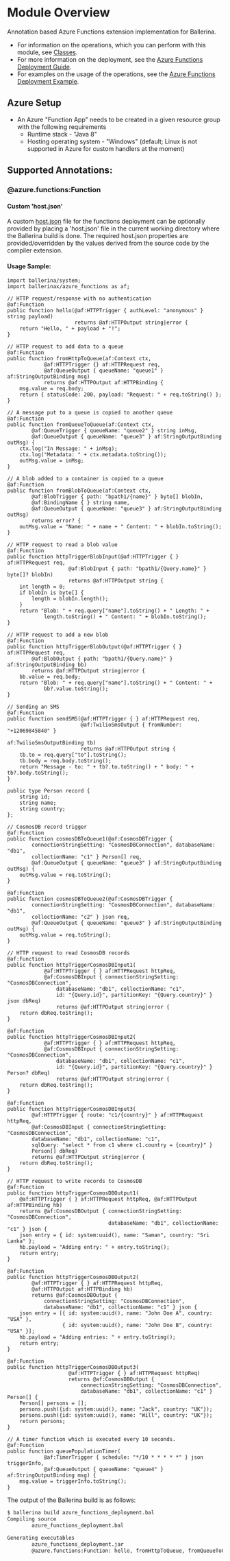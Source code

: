 # Module Overview

Annotation based Azure Functions extension implementation for Ballerina. 

- For information on the operations, which you can perform with this module, see [Classes](/swan-lake/learn/api-docs/ballerina/azure.functions/index.html#classes). 
- For more information on the deployment, see the [Azure Functions Deployment Guide](/swan-lake/learn/deployment/azure-functions/).
- For examples on the usage of the operations, see the [Azure Functions Deployment Example](/swan-lake/learn/by-example/azure-functions-deployment.html).

## Azure Setup

* An Azure "Function App" needs to be created in a given resource group with the following requirements
   - Runtime stack - "Java 8"
   - Hosting operating system - "Windows" (default; Linux is not supported in Azure for custom handlers at the moment)

## Supported Annotations:

### @azure.functions:Function

#### Custom 'host.json'

A custom [host.json](https://docs.microsoft.com/en-us/azure/azure-functions/functions-host-json) file for the functions deployment can be optionally provided by placing a 'host.json' file in the current working directory where the Ballerina build is done. The required host.json properties are provided/overridden by the values derived from the source code by the compiler extension. 

#### Usage Sample:

```ballerina
import ballerina/system;
import ballerinax/azure_functions as af;

// HTTP request/response with no authentication
@af:Function
public function hello(@af:HTTPTrigger { authLevel: "anonymous" } string payload) 
                      returns @af:HTTPOutput string|error {
    return "Hello, " + payload + "!";
}

// HTTP request to add data to a queue
@af:Function
public function fromHttpToQueue(af:Context ctx, 
            @af:HTTPTrigger {} af:HTTPRequest req, 
            @af:QueueOutput { queueName: "queue1" } af:StringOutputBinding msg) 
            returns @af:HTTPOutput af:HTTPBinding {
    msg.value = req.body;
    return { statusCode: 200, payload: "Request: " + req.toString() };
}

// A message put to a queue is copied to another queue
@af:Function
public function fromQueueToQueue(af:Context ctx, 
        @af:QueueTrigger { queueName: "queue2" } string inMsg,
        @af:QueueOutput { queueName: "queue3" } af:StringOutputBinding outMsg) {
    ctx.log("In Message: " + inMsg);
    ctx.log("Metadata: " + ctx.metadata.toString());
    outMsg.value = inMsg;
}

// A blob added to a container is copied to a queue
@af:Function
public function fromBlobToQueue(af:Context ctx, 
        @af:BlobTrigger { path: "bpath1/{name}" } byte[] blobIn,
        @af:BindingName { } string name,
        @af:QueueOutput { queueName: "queue3" } af:StringOutputBinding outMsg) 
        returns error? {
    outMsg.value = "Name: " + name + " Content: " + blobIn.toString();
}

// HTTP request to read a blob value
@af:Function
public function httpTriggerBlobInput(@af:HTTPTrigger { } af:HTTPRequest req, 
                    @af:BlobInput { path: "bpath1/{Query.name}" } byte[]? blobIn)
                    returns @af:HTTPOutput string {
    int length = 0;
    if blobIn is byte[] {
        length = blobIn.length();
    }
    return "Blob: " + req.query["name"].toString() + " Length: " + 
            length.toString() + " Content: " + blobIn.toString();
}

// HTTP request to add a new blob
@af:Function
public function httpTriggerBlobOutput(@af:HTTPTrigger { } af:HTTPRequest req, 
        @af:BlobOutput { path: "bpath1/{Query.name}" } af:StringOutputBinding bb)
        returns @af:HTTPOutput string|error {
    bb.value = req.body;
    return "Blob: " + req.query["name"].toString() + " Content: " + 
            bb?.value.toString();
}

// Sending an SMS
@af:Function
public function sendSMS(@af:HTTPTrigger { } af:HTTPRequest req, 
                        @af:TwilioSmsOutput { fromNumber: "+12069845840" } 
                                              af:TwilioSmsOutputBinding tb)
                        returns @af:HTTPOutput string {
    tb.to = req.query["to"].toString();
    tb.body = req.body.toString();
    return "Message - to: " + tb?.to.toString() + " body: " + tb?.body.toString();
}

public type Person record {
    string id;
    string name;
    string country;
};

// CosmosDB record trigger
@af:Function
public function cosmosDBToQueue1(@af:CosmosDBTrigger { 
        connectionStringSetting: "CosmosDBConnection", databaseName: "db1",
        collectionName: "c1" } Person[] req, 
        @af:QueueOutput { queueName: "queue3" } af:StringOutputBinding outMsg) {
    outMsg.value = req.toString();
}

@af:Function
public function cosmosDBToQueue2(@af:CosmosDBTrigger { 
        connectionStringSetting: "CosmosDBConnection", databaseName: "db1", 
        collectionName: "c2" } json req,
        @af:QueueOutput { queueName: "queue3" } af:StringOutputBinding outMsg) {
    outMsg.value = req.toString();
}

// HTTP request to read CosmosDB records
@af:Function
public function httpTriggerCosmosDBInput1(
            @af:HTTPTrigger { } af:HTTPRequest httpReq, 
            @af:CosmosDBInput { connectionStringSetting: "CosmosDBConnection", 
                databaseName: "db1", collectionName: "c1", 
                id: "{Query.id}", partitionKey: "{Query.country}" } json dbReq)
                returns @af:HTTPOutput string|error {
    return dbReq.toString();
}

@af:Function
public function httpTriggerCosmosDBInput2(
            @af:HTTPTrigger { } af:HTTPRequest httpReq, 
            @af:CosmosDBInput { connectionStringSetting: "CosmosDBConnection", 
                databaseName: "db1", collectionName: "c1", 
                id: "{Query.id}", partitionKey: "{Query.country}" } Person? dbReq)
                returns @af:HTTPOutput string|error {
    return dbReq.toString();
}

@af:Function
public function httpTriggerCosmosDBInput3(
        @af:HTTPTrigger { route: "c1/{country}" } af:HTTPRequest httpReq, 
        @af:CosmosDBInput { connectionStringSetting: "CosmosDBConnection", 
        databaseName: "db1", collectionName: "c1", 
        sqlQuery: "select * from c1 where c1.country = {country}" } 
        Person[] dbReq)
        returns @af:HTTPOutput string|error {
    return dbReq.toString();
}

// HTTP request to write records to CosmosDB
@af:Function
public function httpTriggerCosmosDBOutput1(
    @af:HTTPTrigger { } af:HTTPRequest httpReq, @af:HTTPOutput af:HTTPBinding hb) 
    returns @af:CosmosDBOutput { connectionStringSetting: "CosmosDBConnection", 
                                 databaseName: "db1", collectionName: "c1" } json {
    json entry = { id: system:uuid(), name: "Saman", country: "Sri Lanka" };
    hb.payload = "Adding entry: " + entry.toString();
    return entry;
}

@af:Function
public function httpTriggerCosmosDBOutput2(
        @af:HTTPTrigger { } af:HTTPRequest httpReq, 
        @af:HTTPOutput af:HTTPBinding hb) 
        returns @af:CosmosDBOutput { 
            connectionStringSetting: "CosmosDBConnection", 
            databaseName: "db1", collectionName: "c1" } json {
    json entry = [{ id: system:uuid(), name: "John Doe A", country: "USA" }, 
                  { id: system:uuid(), name: "John Doe B", country: "USA" }];
    hb.payload = "Adding entries: " + entry.toString();
    return entry;
}

@af:Function
public function httpTriggerCosmosDBOutput3(
                    @af:HTTPTrigger { } af:HTTPRequest httpReq) 
                    returns @af:CosmosDBOutput { 
                        connectionStringSetting: "CosmosDBConnection", 
                        databaseName: "db1", collectionName: "c1" } Person[] {
    Person[] persons = [];
    persons.push({id: system:uuid(), name: "Jack", country: "UK"});
    persons.push({id: system:uuid(), name: "Will", country: "UK"});
    return persons;
}

// A timer function which is executed every 10 seconds.
@af:Function
public function queuePopulationTimer(
            @af:TimerTrigger { schedule: "*/10 * * * * *" } json triggerInfo, 
            @af:QueueOutput { queueName: "queue4" } af:StringOutputBinding msg) {
    msg.value = triggerInfo.toString();
}
```

The output of the Ballerina build is as follows:

```bash
$ ballerina build azure_functions_deployment.bal 
Compiling source
        azure_functions_deployment.bal

Generating executables
        azure_functions_deployment.jar
        @azure.functions:Function: hello, fromHttpToQueue, fromQueueToQueue, fromBlobToQueue, httpTriggerBlobInput, httpTriggerBlobOutput, sendSMS, cosmosDBToQueue1, cosmosDBToQueue2, httpTriggerCosmosDBInput1, httpTriggerCosmosDBInput2, httpTriggerCosmosDBInput3, httpTriggerCosmosDBOutput1, httpTriggerCosmosDBOutput2, httpTriggerCosmosDBOutput3, queuePopulationTimer
```


